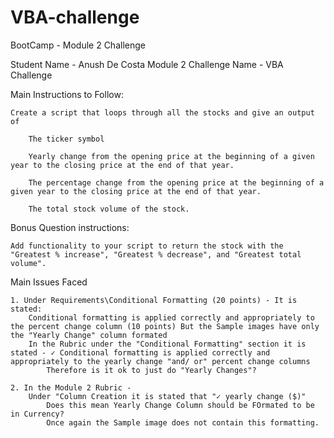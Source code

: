 # VBA-challenge
BootCamp - Module 2 Challenge

Student Name - Anush De Costa
Module 2 Challenge Name - VBA Challenge


Main Instructions to Follow:

    Create a script that loops through all the stocks and give an output of
            
        The ticker symbol

        Yearly change from the opening price at the beginning of a given year to the closing price at the end of that year.

        The percentage change from the opening price at the beginning of a given year to the closing price at the end of that year.

        The total stock volume of the stock.

Bonus Question instructions:

    Add functionality to your script to return the stock with the "Greatest % increase", "Greatest % decrease", and "Greatest total volume".


Main Issues Faced

    1. Under Requirements\Conditional Formatting (20 points) - It is stated:
        Conditional formatting is applied correctly and appropriately to the percent change column (10 points) But the Sample images have only the "Yearly Change" column formated
        In the Rubric under the "Conditional Formatting" section it is stated - ✓ Conditional formatting is applied correctly and appropriately to the yearly change "and/ or" percent change columns
            Therefore is it ok to just do "Yearly Changes"?
    
    2. In the Module 2 Rubric - 
        Under "Column Creation it is stated that "✓ yearly change ($)"
            Does this mean Yearly Change Column should be FOrmated to be in Currency?
            Once again the Sample image does not contain this formatting.
